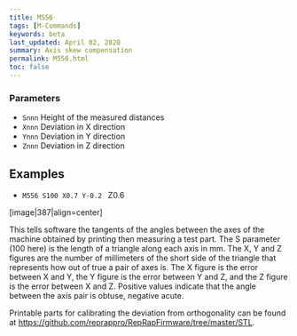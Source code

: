 ```yaml
---
title: M556
tags: [M-Commands] 
keywords: beta 
last_updated: April 02, 2020 
summary: Axis skew compensation 
permalink: M556.html
toc: false 
---
```



### Parameters

* `Snnn` Height of the measured distances
* `Xnnn` Deviation in X direction
* `Ynnn` Deviation in Y direction
* `Znnn` Deviation in Z direction

## Examples

* ` M556 S100 X0.7 Y-0.2  ` Z0.6

[image|387|align=center]

This tells software the tangents of the angles between the axes of the machine obtained by printing then measuring a test part. The S parameter (100 here) is the length of a triangle along each axis in mm. The X, Y and Z figures are the number of millimeters of the short side of the triangle that represents how out of true a pair of axes is. The X figure is the error between X and Y, the Y figure is the error between Y and Z, and the Z figure is the error between X and Z. Positive values indicate that the angle between the axis pair is obtuse, negative acute.

Printable parts for calibrating the deviation from orthogonality can be found at https://github.com/reprappro/RepRapFirmware/tree/master/STL.

